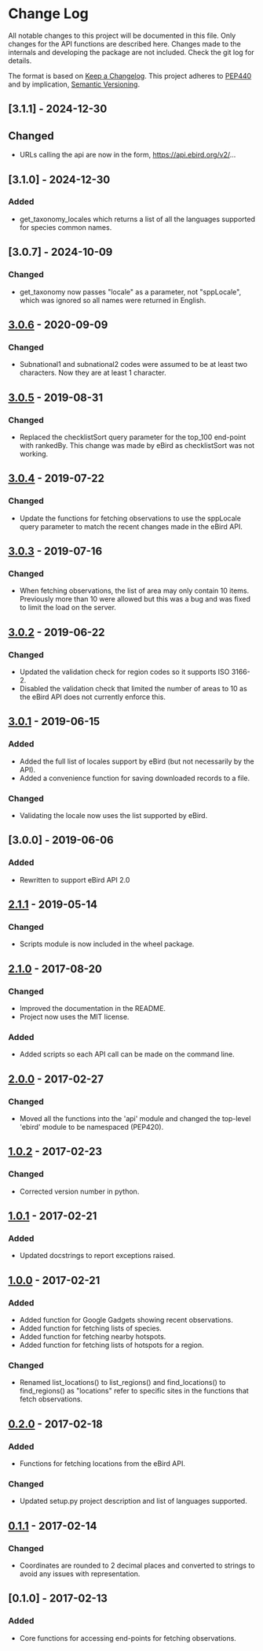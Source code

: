 # Change Log
All notable changes to this project will be documented in this file.
Only changes for the API functions are described here. Changes made
to the internals and developing the package are not included. Check
the git log for details.

The format is based on [Keep a Changelog](http://keepachangelog.com/).
This project adheres to [PEP440](https://www.python.org/dev/peps/pep-0440/)
and by implication, [Semantic Versioning](http://semver.org/).

## [3.1.1] - 2024-12-30
## Changed
- URLs calling the api are now in the form, https://api.ebird.org/v2/...

## [3.1.0] - 2024-12-30
### Added
- get_taxonomy_locales which returns a list of all the languages
  supported for species common names.

## [3.0.7] - 2024-10-09
### Changed
- get_taxonomy now passes "locale" as a parameter, not "sppLocale",
  which was ignored so all names were returned in English.

## [3.0.6] - 2020-09-09
### Changed
- Subnational1 and subnational2 codes were assumed to be at least two
  characters. Now they are at least 1 character.

## [3.0.5] - 2019-08-31
### Changed
- Replaced the checklistSort query parameter for the top_100 end-point
  with rankedBy. This change was made by eBird as checklistSort was not
  working.

## [3.0.4] - 2019-07-22
### Changed
- Update the functions for fetching observations to use the sppLocale
  query parameter to match the recent changes made in the eBird API.

## [3.0.3] - 2019-07-16
### Changed
- When fetching observations, the list of area may only contain 10 items.
  Previously more than 10 were allowed but this was a bug and was fixed to
  limit the load on the server.

## [3.0.2] - 2019-06-22
### Changed
- Updated the validation check for region codes so it supports ISO 3166-2.
- Disabled the validation check that limited the number of areas to 10 as
  the eBird API does not currently enforce this.

## [3.0.1] - 2019-06-15
### Added
- Added the full list of locales support by eBird (but not necessarily by the API).
- Added a convenience function for saving downloaded records to a file.
### Changed
- Validating the locale now uses the list supported by eBird.

## [3.0.0] - 2019-06-06
### Added
- Rewritten to support eBird API 2.0

## [2.1.1] - 2019-05-14
### Changed
- Scripts module is now included in the wheel package.

## [2.1.0] - 2017-08-20
### Changed
- Improved the documentation in the README.
- Project now uses the MIT license.

### Added
- Added scripts so each API call can be made on the command line.

## [2.0.0] - 2017-02-27
### Changed
- Moved all the functions into the 'api' module and changed the top-level
'ebird' module to be namespaced (PEP420).

## [1.0.2] - 2017-02-23
### Changed
- Corrected version number in python.

## [1.0.1] - 2017-02-21
### Added
- Updated docstrings to report exceptions raised.

## [1.0.0] - 2017-02-21
### Added
- Added function for Google Gadgets showing recent observations.
- Added function for fetching lists of species.
- Added function for fetching nearby hotspots.
- Added function for fetching lists of hotspots for a region.
### Changed
- Renamed list_locations() to list_regions() and find_locations() to
find_regions() as "locations" refer to specific sites in the functions
that fetch observations.

## [0.2.0] - 2017-02-18
### Added
- Functions for fetching locations from the eBird API.
### Changed
- Updated setup.py project description and list of languages supported.

## [0.1.1] - 2017-02-14
### Changed
- Coordinates are rounded to 2 decimal places and converted to strings to
avoid any issues with representation.

## [0.1.0] - 2017-02-13
### Added
- Core functions for accessing end-points for fetching observations.

[Unreleased]: https://github.com/ProjectBabbler/ebird-api/compare/3.0.6...HEAD
[3.0.6]: https://github.com/ProjectBabbler/ebird-api/compare/3.0.5...3.0.6
[3.0.5]: https://github.com/ProjectBabbler/ebird-api/compare/3.0.5...3.0.5
[3.0.5]: https://github.com/ProjectBabbler/ebird-api/compare/3.0.4...3.0.5
[3.0.4]: https://github.com/ProjectBabbler/ebird-api/compare/3.0.3...3.0.4
[3.0.3]: https://github.com/ProjectBabbler/ebird-api/compare/3.0.3...3.0.3
[3.0.3]: https://github.com/ProjectBabbler/ebird-api/compare/3.0.2...3.0.3
[3.0.2]: https://github.com/ProjectBabbler/ebird-api/compare/3.0.1...3.0.2
[3.0.1]: https://github.com/ProjectBabbler/ebird-api/compare/3.0.0...3.0.1
[2.1.1]: https://github.com/ProjectBabbler/ebird-api/compare/2.0.1...2.1.1
[2.1.0]: https://github.com/ProjectBabbler/ebird-api/compare/2.0.0...2.1.0
[2.0.0]: https://github.com/ProjectBabbler/ebird-api/compare/1.0.2...2.0.0
[1.0.2]: https://github.com/ProjectBabbler/ebird-api/compare/1.0.1...1.0.2
[1.0.1]: https://github.com/ProjectBabbler/ebird-api/compare/1.0.0...1.0.1
[1.0.0]: https://github.com/ProjectBabbler/ebird-api/compare/0.2.0...1.0.0
[0.2.0]: https://github.com/ProjectBabbler/ebird-api/compare/0.1.1...0.2.0
[0.1.1]: https://github.com/ProjectBabbler/ebird-api/compare/0.1.0...0.1.1

